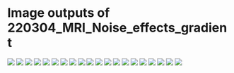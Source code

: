 # Image outputs of 220304_MRI_Noise_effects_gradient

![](https://github.com/Zshek001/HKU_BISP_2022_Shihao/blob/main/220304_MRI_Noise_effects_gradient/celloutput/1original.png)
![](https://github.com/Zshek001/HKU_BISP_2022_Shihao/blob/main/220304_MRI_Noise_effects_gradient/celloutput/2rician.png)
![](https://github.com/Zshek001/HKU_BISP_2022_Shihao/blob/main/220304_MRI_Noise_effects_gradient/celloutput/3gaussian.png)
![](https://github.com/Zshek001/HKU_BISP_2022_Shihao/blob/main/220304_MRI_Noise_effects_gradient/celloutput/4kspacespike.png)
![](https://github.com/Zshek001/HKU_BISP_2022_Shihao/blob/main/220304_MRI_Noise_effects_gradient/celloutput/5gibbs.png)
![](https://github.com/Zshek001/HKU_BISP_2022_Shihao/blob/main/220304_MRI_Noise_effects_gradient/celloutput/6sobeloriginal.png)
![](https://github.com/Zshek001/HKU_BISP_2022_Shihao/blob/main/220304_MRI_Noise_effects_gradient/celloutput/7sobelrician.png)
![](https://github.com/Zshek001/HKU_BISP_2022_Shihao/blob/main/220304_MRI_Noise_effects_gradient/celloutput/8sobelgaussian.png)
![](https://github.com/Zshek001/HKU_BISP_2022_Shihao/blob/main/220304_MRI_Noise_effects_gradient/celloutput/9sobelkspacespike.png)
![](https://github.com/Zshek001/HKU_BISP_2022_Shihao/blob/main/220304_MRI_Noise_effects_gradient/celloutput/10sobelgibbs.png)
![](https://github.com/Zshek001/HKU_BISP_2022_Shihao/blob/main/220304_MRI_Noise_effects_gradient/celloutput/11kspacespike_2.png)
![](https://github.com/Zshek001/HKU_BISP_2022_Shihao/blob/main/220304_MRI_Noise_effects_gradient/celloutput/12sobelkspacespike_2.png)
![](https://github.com/Zshek001/HKU_BISP_2022_Shihao/blob/main/220304_MRI_Noise_effects_gradient/celloutput/13fftoriginalpng)
![](https://github.com/Zshek001/HKU_BISP_2022_Shihao/blob/main/220304_MRI_Noise_effects_gradient/celloutput/14fftsobeloriginal.png)
![](https://github.com/Zshek001/HKU_BISP_2022_Shihao/blob/main/220304_MRI_Noise_effects_gradient/celloutput/15comparefftoriginal_sobeloriginal.png)
![](https://github.com/Zshek001/HKU_BISP_2022_Shihao/blob/main/220304_MRI_Noise_effects_gradient/celloutput/16diff_fftsobeloriginal.png)
![](https://github.com/Zshek001/HKU_BISP_2022_Shihao/blob/main/220304_MRI_Noise_effects_gradient/celloutput/17fftKspacespike_2.png)
![](https://github.com/Zshek001/HKU_BISP_2022_Shihao/blob/main/220304_MRI_Noise_effects_gradient/celloutput/18fftsobelKspacespike_2.png)
![](https://github.com/Zshek001/HKU_BISP_2022_Shihao/blob/main/220304_MRI_Noise_effects_gradient/celloutput/19diff_fftsobelKspacespike_2.png)
![](https://github.com/Zshek001/HKU_BISP_2022_Shihao/blob/main/220304_MRI_Noise_effects_gradient/celloutput/20ifft_diff_fftsobelKspacespile_2.png)

